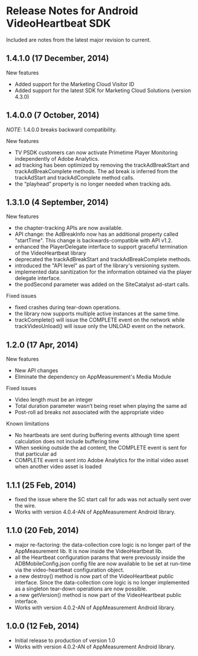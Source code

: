 Release Notes for Android VideoHeartbeat SDK
=============================================


Included are notes from the latest major revision to current.

## 1.4.1.0 (17 December, 2014)

New features
- Added support for the Marketing Cloud Visitor ID
- Added support for the latest SDK for Marketing Cloud Solutions (version 4.3.0)

## 1.4.0.0 (7 October, 2014)

_NOTE_: 1.4.0.0 breaks backward compatibility.

New features
- TV PSDK customers can now activate Primetime Player Monitoring independently of Adobe Analytics.
- ad tracking has been optimized by removing the trackAdBreakStart and trackAdBreakComplete methods. The ad break is inferred from the trackAdStart and trackAdComplete method calls.
- the “playhead” property is no longer needed when tracking ads.

## 1.3.1.0 (4 September, 2014)
 
New features
- the chapter-tracking APIs are now available.
- API change: the AdBreakInfo now has an additional property called "startTime". This change is backwards-compatible with API v1.2.
- enhanced the PlayerDelegate interface to support graceful termination of the VideoHeartbeat library
- deprecated the trackAdBreakStart and trackAdBreakComplete methods.
- introduced the "API level" as part of the library's versioning system.
- implemented data sanitization for the information obtained via the player delegate interface.
- the podSecond parameter was added on the SiteCatalyst ad-start calls.
 
Fixed issues
- fixed crashes during tear-down operations.
- the library now supports multiple active instances at the same time.
- trackComplete() will issue the COMPLETE event on the network while trackVideoUnload() will issue only the UNLOAD event on the network.

## 1.2.0 (17 Apr, 2014)

New features
- New API changes
- Eliminate the dependency on AppMeasurement's Media Module

Fixed issues
- Video length must be an integer
- Total duration parameter wasn’t being reset when playing the same ad
- Post-roll ad breaks not associated with the appropriate video

Known limitations
- No heartbeats are sent during buffering events although time spent calculation does not include buffering time
- When seeking outside the ad content, the COMPLETE event is sent for that particular ad
- COMPLETE event is sent into Adobe Analytics for the initial video asset when another video asset is loaded

## 1.1.1 (25 Feb, 2014)
- fixed the issue where the SC start call for ads was not actually sent over the wire.
- Works with version 4.0.4-AN of AppMeasurement Android library.

## 1.1.0 (20 Feb, 2014)
- major re-factoring: the data-collection core logic is no longer part of the AppMeasurement lib. It is now inside the VideoHeartbeat lib.
- all the Heartbeat configuration params that were previously inside the ADBMobileConfig.json config file are now available to be set at run-time via the video-heartbeat configuration object.
- a new destroy() method is now part of the VideoHeartbeat public interface. Since the data-collection core logic is no longer implemented as a singleton tear-down operations are now possible. 
- a new getVersion() method is now part of the VideoHeartbeat public interface.
- Works with version 4.0.2-AN of AppMeasurement Android library.

## 1.0.0 (12 Feb, 2014)
- Initial release to production of version 1.0 
- Works with version 4.0.2-AN of AppMeasurement Android library.